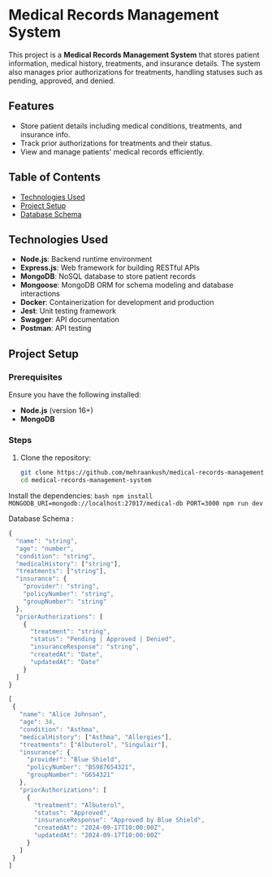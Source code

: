# Medical Records Management System

This project is a **Medical Records Management System** that stores patient information, medical history, treatments, and insurance details. The system also manages prior authorizations for treatments, handling statuses such as pending, approved, and denied.

## Features

- Store patient details including medical conditions, treatments, and insurance info.
- Track prior authorizations for treatments and their status.
- View and manage patients' medical records efficiently.

## Table of Contents

- [Technologies Used](#technologies-used)
- [Project Setup](#project-setup)
- [Database Schema](#database-schema)

## Technologies Used

- **Node.js**: Backend runtime environment
- **Express.js**: Web framework for building RESTful APIs
- **MongoDB**: NoSQL database to store patient records
- **Mongoose**: MongoDB ORM for schema modeling and database interactions
- **Docker**: Containerization for development and production
- **Jest**: Unit testing framework
- **Swagger**: API documentation
- **Postman**: API testing

## Project Setup

### Prerequisites

Ensure you have the following installed:

- **Node.js** (version 16+)
- **MongoDB**

### Steps

1. Clone the repository:

   ```bash
   git clone https://github.com/mehraankush/medical-records-management-system.git
   cd medical-records-management-system
   
Install the dependencies:
     ```bash
          npm install
          MONGODB_URI=mongodb://localhost:27017/medical-db
          PORT=3000
          npm run dev
     ```
     
Database Schema :
```javascript
{
  "name": "string",
  "age": "number",
  "condition": "string",
  "medicalHistory": ["string"],
  "treatments": ["string"],
  "insurance": {
    "provider": "string",
    "policyNumber": "string",
    "groupNumber": "string"
  },
  "priorAuthorizations": [
    {
      "treatment": "string",
      "status": "Pending | Approved | Denied",
      "insuranceResponse": "string",
      "createdAt": "Date",
      "updatedAt": "Date"
    }
  ]
}
```

 ```javascript
[
  {
    "name": "Alice Johnson",
    "age": 34,
    "condition": "Asthma",
    "medicalHistory": ["Asthma", "Allergies"],
    "treatments": ["Albuterol", "Singulair"],
    "insurance": {
      "provider": "Blue Shield",
      "policyNumber": "BS987654321",
      "groupNumber": "G654321"
    },
    "priorAuthorizations": [
      {
        "treatment": "Albuterol",
        "status": "Approved",
        "insuranceResponse": "Approved by Blue Shield",
        "createdAt": "2024-09-17T10:00:00Z",
        "updatedAt": "2024-09-17T10:00:00Z"
      }
    ]
  }
]

```
